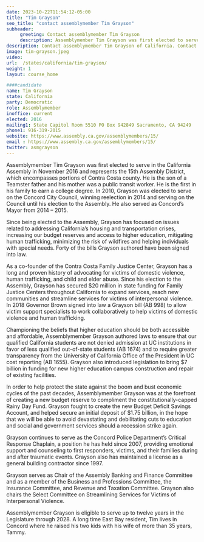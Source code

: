 ```yaml
---
date: 2023-10-22T11:54:12-05:00
title: "Tim Grayson"
seo_title: "contact assemblymember Tim Grayson"
subheader:
     greeting: Contact assemblymember Tim Grayson
     description: Assemblymember Tim Grayson was first elected to serve in the California Assembly in November 2016 and represents the 15th Assembly District, which encompasses portions of Contra Costa county. He is the son of a Teamster father and his mother was a public transit worker.
description: Contact assemblymember Tim Grayson of California. Contact information for Tim Grayson includes email address, phone number, and mailing address.
image: tim-grayson.jpeg
video:
url:  /states/california/tim-grayson/
weight: 1
layout: course_home

####candidate
name: Tim Grayson
state: California
party: Democratic
role: Assemblymember
inoffice: current
elected: 2016
mailing1: State Capitol Room 5510 PO Box 942849 Sacramento, CA 94249
phone1: 916-319-2015
website: https://www.assembly.ca.gov/assemblymembers/15/
email : https://www.assembly.ca.gov/assemblymembers/15/
twitter: asmgrayson
---
```


Assemblymember Tim Grayson was first elected to serve in the California Assembly in November 2016 and represents the 15th Assembly District, which encompasses portions of Contra Costa county. He is the son of a Teamster father and his mother was a public transit worker. He is the first in his family to earn a college degree.  In 2010, Grayson was elected to serve on the Concord City Council, winning reelection in 2014 and serving on the Council until his election to the Assembly. He also served as Concord’s Mayor from 2014 – 2015.

Since being elected to the Assembly, Grayson has focused on issues related to addressing California’s housing and transportation crises, increasing our budget reserves and access to higher education, mitigating human trafficking, minimizing the risk of wildfires and helping individuals with special needs.  Forty of the bills Grayson authored have been signed into law.

As a co-founder of the Contra Costa Family Justice Center, Grayson has a long and proven history of advocating for victims of domestic violence, human trafficking, and child and elder abuse. Since his election to the Assembly, Grayson has secured $20 million in state funding for Family Justice Centers throughout California to expand services, reach new communities and streamline services for victims of interpersonal violence. In 2018 Governor Brown signed into law a Grayson bill (AB 998) to allow victim support specialists to work collaboratively to help victims of domestic violence and human trafficking.

Championing the beliefs that higher education should be both accessible and affordable, Assemblymember Grayson authored laws to ensure that our qualified California students are not denied admission at UC institutions in favor of less qualified out-of-state students (AB 1674) and to require greater transparency from the University of California Office of the President in UC cost reporting (AB 1655). Grayson also introduced legislation to bring $7 billion in funding for new higher education campus construction and repair of existing facilities.

In order to help protect the state against the boom and bust economic cycles of the past decades, Assemblymember Grayson was at the forefront of creating a new budget reserve to compliment the constitutionally-capped Rainy Day Fund.  Grayson fought to create the new Budget Deficit Savings Account, and helped secure an initial deposit of $1.75 billion, in the hope that we will be able to avoid devastating and debilitating cuts to education and social and government services should a recession strike again.

Grayson continues to serve as the Concord Police Department’s Critical Response Chaplain, a position he has held since 2007, providing emotional support and counseling to first responders, victims, and their families during and after traumatic events. Grayson also has maintained a license as a general building contractor since 1997.

Grayson serves as Chair of the Assembly Banking and Finance Committee and as a member of the Business and Professions Committee, the Insurance Committee, and Revenue and Taxation Committee. Grayson also chairs the Select Committee on Streamlining Services for Victims of Interpersonal Violence.

Assemblymember Grayson is eligible to serve up to twelve years in the Legislature through 2028.  A long time East Bay resident, Tim lives in Concord where he raised his two kids with his wife of more than 35 years, Tammy.
